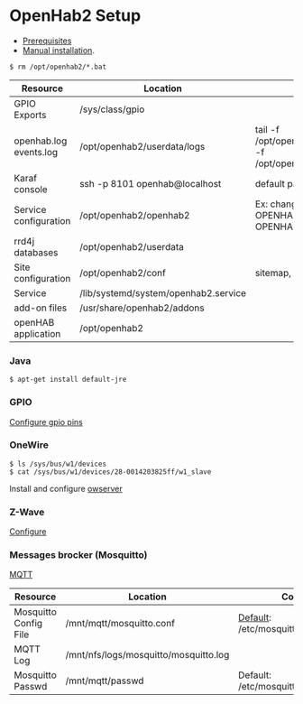 # OpenHab2 Setup

- [Prerequisites](http://docs.openhab.org/installation/index.html#prerequisites)
- [Manual installation](http://docs.openhab.org/installation/linux.html#manual-installation).

~~~
$ rm /opt/openhab2/*.bat
~~~

| Resource | Location | Comment |
|---|---|---|
| GPIO Exports | /sys/class/gpio | |
| openhab.log<br>events.log | /opt/openhab2/userdata/logs | tail -f /opt/openhab2/userdata/logs/openhab.log -f /opt/openhab2/userdata/logs/events.log |
| Karaf console | ssh -p 8101 openhab@localhost | default pass: habopen |
| Service configuration | /opt/openhab2/openhab2 | Ex: change http/https port<br>OPENHAB_HTTP_PORT=1080<br>OPENHAB_HTTPS_PORT=50443 |
| rrd4j databases | /opt/openhab2/userdata |  |
| Site configuration | /opt/openhab2/conf | sitemap, items, things, etc. |
| Service | /lib/systemd/system/openhab2.service |  |
| add-on files | /usr/share/openhab2/addons |  |
| openHAB application | /opt/openhab2 |  |

### Java

~~~
$ apt-get install default-jre
~~~
### GPIO

[Configure gpio pins](https://github.com/div-co/home_automation/tree/master/beaglebone#configure-u-boot-cape)

### OneWire

~~~
$ ls /sys/bus/w1/devices
$ cat /sys/bus/w1/devices/28-0014203825ff/w1_slave
~~~
Install and configure [owserver](https://github.com/div-co/home_automation/tree/master/debian/owfs)

### Z-Wave
[Configure](https://github.com/div-co/home_automation/blob/master/openhab/zwave.md)

### Messages brocker (Mosquitto)

[MQTT](https://github.com/div-co/home_automation/tree/master/debian/mqtt)

| Resource | Location | Comment |
|---|---|---|
| Mosquitto Config File | /mnt/mqtt/mosquitto.conf | [Default](https://mosquitto.org/man/mosquitto_passwd-1.html): /etc/mosquitto/mosquitto.conf |
| MQTT Log | /mnt/nfs/logs/mosquitto/mosquitto.log |  |
| Mosquitto Passwd | /mnt/mqtt/passwd | Default: /etc/mosquitto/passwd |


